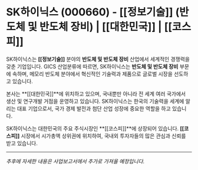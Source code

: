 # SK하이닉스 (000660) - **[[정보기술]]** (반도체 및 반도체 장비) | **[[대한민국]]** | **[[코스피]]**

SK하이닉스는 **[[정보기술]]** 분야의 **반도체 및 반도체 장비** 산업에서 세계적인 경쟁력을 갖춘 기업입니다. GICS 산업분류에 따르면, SK하이닉스는 **반도체 및 반도체 장비** 부문에 속하며, 메모리 반도체 분야에서 혁신적인 기술력과 제품으로 글로벌 시장을 선도하고 있습니다.

본사는 **[[대한민국]]**에 위치하고 있으며, 국내뿐만 아니라 전 세계 여러 국가에서 생산 및 연구개발 거점을 운영하고 있습니다. SK하이닉스는 한국의 기술력을 세계에 알리는 대표 기업으로서, 국가 경제 발전과 첨단 산업 성장에 중요한 역할을 하고 있습니다.

SK하이닉스는 대한민국의 주요 주식시장인 **[[코스피]]**에 상장되어 있습니다. **[[코스피]]** 시장에서 시가총액 상위권에 위치하여, 국내외 투자자들의 많은 관심과 신뢰를 받고 있습니다.

---

*추후에 자세한 내용은 사업보고서에서 추가로 가져올 예정입니다.*